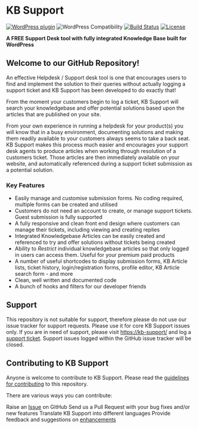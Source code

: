 # KB Support

[![WordPress plugin](https://img.shields.io/wordpress/plugin/v/kb-support.svg?maxAge=2592000)]() ![WordPress Compatibility](https://img.shields.io/wordpress/v/kb-support.svg?maxAge=2592000) [![Build Status](https://travis-ci.org/KB-Support/kb-support.svg?branch=master)](https://travis-ci.org/KB-Support/kb-support) [![License](https://img.shields.io/badge/license-GPL--2.0%2B-red.svg)](https://github.com/KB-Support/kb-support/blob/master/license.txt)

**A FREE Support Desk tool with fully integrated Knowledge Base built for WordPress**

## Welcome to our GitHub Repository!

An effective Helpdesk / Support desk tool is one that encourages users to find and implement the solution to their queries without actually logging a support ticket and KB Support has been developed to do exactly that!

From the moment your customers begin to log a ticket, KB Support will search your knowledgebase and offer potential solutions based upon the articles that are published on your site.

From your own experience in running a helpdesk for your product(s) you will know that in a busy environment, documenting solutions and making them readily available to your customers always seems to take a back seat. KB Support makes this process much easier and encourages your support desk agents to produce articles when working through resolution of a customers ticket. Those articles are then immediately available on your website, and automatically referenced during a support ticket submission as a potential solution.

### Key Features
* Easily manage and customise submission forms. No coding required, multiple forms can be created and utilised
* Customers do not need an account to create, or manage support tickets. Guest submission is fully supported
* A fully responsive and clean front end design where customers can manage their tickets, including viewing and creating replies
* Integrated Knowledgebase Articles can be easily created and referenced to try and offer solutions without tickets being created
* Ability to *Restrict* individual knowledgebase articles so that only logged in users can access them. Useful for your premium paid products
* A number of useful shortcodes to display submission forms, KB Article lists, ticket history, login/registration forms, profile editor, KB Article search form - and more
* Clean, well written and documented code
* A bunch of hooks and filters for our developer friends

## Support
This repository is not suitable for support, therefore please do not use our issue tracker for support requests. Please use it for core KB Support issues only.
If you are in need of support, please visit [https://kb-support/](https://kb-support/) and log a [support ticket](https://kb-support.com/support-request/). Support issues logged within the GitHub issue tracker will be closed.

## Contributing to KB Support
Anyone is welcome to contribute to KB Support. Please read the [guidelines for contributing](https://github.com/KB-Support/kb-support/blob/master/CONTRIBUTING.md) to this repository.

There are various ways you can contribute:

Raise an [Issue](https://github.com/KB-Support/kb-support/issues) on GitHub
Send us a Pull Request with your bug fixes and/or new features
Translate KB Support into different languages
Provide feedback and suggestions on [enhancements](https://github.com/KB-Support/kb-support/issues?direction=desc&labels=Enhancement&page=1&sort=created&state=open)
